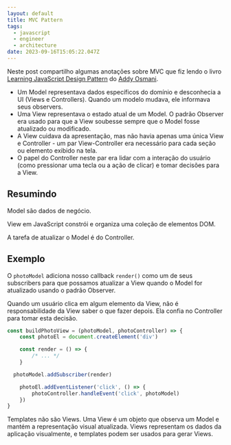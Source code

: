 ```yaml
---
layout: default
title: MVC Pattern
tags:
  - javascript
  - engineer
  - architecture
date: 2023-09-16T15:05:22.047Z
---
```

Neste post compartilho algumas anotações sobre MVC que fiz lendo o livro [Learning JavaScript Design Pattern](https://www.amazon.com.br/Learning-JavaScript-Design-Patterns-Developers/dp/1098139879/) do [Addy Osmani](https://twitter.com/addyosmani).

* Um Model representava dados específicos do domínio e desconhecia a UI (Views e Controllers). Quando um modelo mudava, ele informava seus observers.
* Uma View representava o estado atual de um Model. O padrão Observer era usado para que a View soubesse sempre que o Model fosse atualizado ou modificado.
* A View cuidava da apresentação, mas não havia apenas uma única View e Controller - um par View-Controller era necessário para cada seção ou elemento exibido na tela.
* O papel do Controller neste par era lidar com a interação do usuário (como pressionar uma tecla ou a ação de clicar) e tomar decisões para a View.

## Resumindo

Model são dados de negócio.

View em JavaScript constrói e organiza uma coleção de elementos DOM.

A tarefa de atualizar o Model é do Controller.

## Exemplo

O `photoModel` adiciona nosso callback `render()` como um de seus subscribers para que possamos atualizar a View quando o Model for atualizado usando o padrão Observer.

Quando um usuário clica em algum elemento da View, não é responsabilidade da View saber o que fazer depois. Ela confia no Controller para tomar esta decisão.

```javascript
const buildPhotoView = (photoModel, photoController) => {
	const photoEl = document.createElement('div')

	const render = () => {
		/* ... */
	}

  photoModel.addSubscriber(render)

	photoEl.addEventListener('click', () => {
		photoController.handleEvent('click', photoModel)
	})
}
```

Templates não são Views. Uma View é um objeto que observa um Model e mantém a representação visual atualizada. Views representam os dados da aplicação visualmente, e templates podem ser usados para gerar Views.
